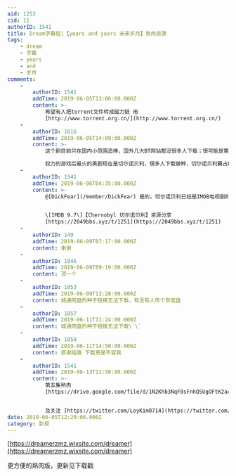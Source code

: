 ```yaml
---
aid: 1253
cid: 11
authorID: 1541
title: Dream字幕组|【years and years 未来岁月】熟肉资源
tags:
    - dream
    - 字幕
    - years
    - and
    - 岁月
comments:
    -
        authorID: 1541
        addTime: 2019-06-05T13:06:00.000Z
        content: >-
            希望有人把torrent文件转成磁力链 用
            [http://www.torrent.org.cn/](http://www.torrent.org.cn/)
    -
        authorID: 1616
        addTime: 2019-06-05T14:09:00.000Z
        content: >-
            这个剧目前只在国内小范围追捧，国外几大BT网站都没很多人下载；很可能是第一集让人感觉很惊喜，然后在中文互联网上吹捧，然后惯性持续到现在，实际剧情非常一般。  

            权力的游戏后最火的美剧现在是切尔诺贝利，很多人下载做种，切尔诺贝利霸占BT网站电视剧类榜首
    -
        authorID: 1541
        addTime: 2019-06-06T04:35:00.000Z
        content: >-
            @[DickFear](/member/DickFear) 是的，切尔诺贝利已经是IMDB电视剧排行第一了，已分享资源


            \[IMDB 9.7\]【Chernobyl 切尔诺贝利】资源分享
            [https://2049bbs.xyz/t/1251](https://2049bbs.xyz/t/1251)
    -
        authorID: 149
        addTime: 2019-06-09T07:17:00.000Z
        content: 谢谢
    -
        authorID: 1846
        addTime: 2019-06-09T09:19:00.000Z
        content: 顶一个
    -
        authorID: 1853
        addTime: 2019-06-09T13:28:00.000Z
        content: 城通网盘的种子链接无法下载，有没有人传个百度盘
    -
        authorID: 1857
        addTime: 2019-06-11T11:24:00.000Z
        content: 城通网盘的种子链接无法下载\`\`
    -
        authorID: 1858
        addTime: 2019-06-11T14:50:00.000Z
        content: 感谢指路 下载真是不容易
    -
        authorID: 1541
        addTime: 2019-06-13T11:50:00.000Z
        content: >-
            第五集熟肉
            [https://drive.google.com/file/d/1N2Khb3NqF0sFnhQSUgOFtK2axKZWolEp/view](https://drive.google.com/file/d/1N2Khb3NqF0sFnhQSUgOFtK2axKZWolEp/view)


            及关注 [https://twitter.com/LoyKim0714](https://twitter.com/LoyKim0714)
date: 2019-06-05T12:29:00.000Z
category: 影视
---
```


[https://dreamerzmz.wixsite.com/dreamer](https://dreamerzmz.wixsite.com/dreamer)

更方便的熟肉版，更新见下载戳
